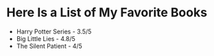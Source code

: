 # Here Is a List of My Favorite Books

- Harry Potter Series - 3.5/5 
- Big Little Lies - 4.8/5 
- The Silent Patient - 4/5